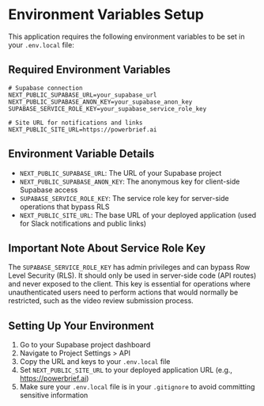 # Environment Variables Setup

This application requires the following environment variables to be set in your `.env.local` file:

## Required Environment Variables

```
# Supabase connection
NEXT_PUBLIC_SUPABASE_URL=your_supabase_url
NEXT_PUBLIC_SUPABASE_ANON_KEY=your_supabase_anon_key
SUPABASE_SERVICE_ROLE_KEY=your_supabase_service_role_key

# Site URL for notifications and links
NEXT_PUBLIC_SITE_URL=https://powerbrief.ai
```

## Environment Variable Details

- `NEXT_PUBLIC_SUPABASE_URL`: The URL of your Supabase project
- `NEXT_PUBLIC_SUPABASE_ANON_KEY`: The anonymous key for client-side Supabase access
- `SUPABASE_SERVICE_ROLE_KEY`: The service role key for server-side operations that bypass RLS
- `NEXT_PUBLIC_SITE_URL`: The base URL of your deployed application (used for Slack notifications and public links)

## Important Note About Service Role Key

The `SUPABASE_SERVICE_ROLE_KEY` has admin privileges and can bypass Row Level Security (RLS). It should only be used in server-side code (API routes) and never exposed to the client. This key is essential for operations where unauthenticated users need to perform actions that would normally be restricted, such as the video review submission process.

## Setting Up Your Environment

1. Go to your Supabase project dashboard
2. Navigate to Project Settings > API
3. Copy the URL and keys to your `.env.local` file
4. Set `NEXT_PUBLIC_SITE_URL` to your deployed application URL (e.g., https://powerbrief.ai)
5. Make sure your `.env.local` file is in your `.gitignore` to avoid committing sensitive information 